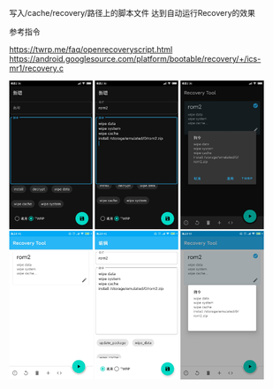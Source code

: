 



写入/cache/recovery/路径上的脚本文件 达到自动运行Recovery的效果

参考指令

https://twrp.me/faq/openrecoveryscript.html
https://android.googlesource.com/platform/bootable/recovery/+/ics-mr1/recovery.c


<p>
   <img src="pic/1.jpg" width="30%" height="30%">
   <img src="pic/2.jpg" width="30%" height="30%">
   <img src="pic/3.jpg" width="30%" height="30%">
   <img src="pic/4.jpg" width="30%" height="30%">
   <img src="pic/5.jpg" width="30%" height="30%">
   <img src="pic/6.jpg" width="30%" height="30%">
</p>

